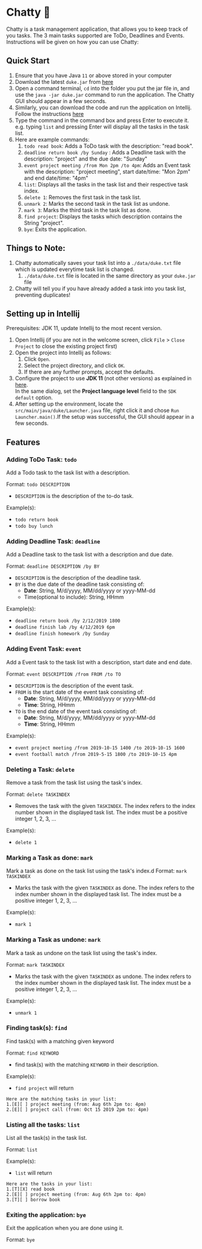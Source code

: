# Chatty 👾

Chatty is a task management application, that allows you to keep track of you tasks. The 3 main tasks supported are ToDo, Deadlines and Events. Instructions will be given on how you can use Chatty:

## Quick Start
1. Ensure that you have Java `11` or above stored in your computer
2. Download the latest `duke.jar` from [here](https://github.com/AlyssaPng/ip/releases/tag/A-Release)
3. Open a command terminal, `cd` into the folder you put the jar file in, and use the `java -jar duke.jar` command to run the application. The Chatty GUI should appear in a few seconds.
4. Similarly, you can download the code and run the application on Intellij. Follow the instructions [here](https://alyssapng.github.io/ip/#setting-up-in-intellij)
5. Type the command in the command box and press Enter to execute it.  e.g. typing `list` and pressing Enter will display all the tasks in the task list.
6. Here are example commands:
    1. `todo read book`: Adds a ToDo task with the description: "read book".
    2. `deadline return book /by Sunday` : Adds a Deadline task with the description: "project" and the due date: "Sunday"
    3. `event project meeting /from Mon 2pm /to 4pm`: Adds an Event task with the description: "project meeting", start date/time: "Mon 2pm" and end date/time: "4pm"
    4. `list`: Displays all the tasks in the task list and their respective task index.
    5. `delete 1`: Removes the first task in the task list.
    6. `unmark 2`: Marks the second task in the task list as undone.
    7. `mark 3`: Marks the third task in the task list as done.
    8. `find project`: Displays the tasks which description contains the String "project".
    9. `bye`: Exits the application.

## Things to Note: 
1. Chatty automatically saves your task list into a `./data/duke.txt` file which is updated everytime task list is changed.
   1. `./data/duke.txt` file is located in the same directory as your `duke.jar` file
2. Chatty will tell you if you have already added a task into you task list, preventing duplicates!

## Setting up in Intellij
Prerequisites: JDK 11, update Intellij to the most recent version.

1. Open Intellij (if you are not in the welcome screen, click `File` > `Close Project` to close the existing project first)
2. Open the project into Intellij as follows:
    1. Click `Open`.
    2. Select the project directory, and click `OK`.
    3. If there are any further prompts, accept the defaults.
3. Configure the project to use **JDK 11** (not other versions) as explained in [here](https://www.jetbrains.com/help/idea/sdk.html#set-up-jdk).<br>
   In the same dialog, set the **Project language level** field to the `SDK default` option.
4. After setting up the environment, locate the `src/main/java/duke/Launcher.java` file, right click it and chose `Run Launcher.main()`.If the setup was successful, the GUI should appear in a few seconds.

## Features
### Adding ToDo Task: `todo`
Add a Todo task to the task list with a description.

Format: `todo DESCRIPTION`
* `DESCRIPTION` is the description of the to-do task.

Example(s):
- `todo return book`
- `todo buy lunch`

### Adding Deadline Task: `deadline`
Add a Deadline task to the task list with a description and due date.

Format: `deadline DESCRIPTION /by BY`
* `DESCRIPTION` is the description of the deadline task.
* `BY` is the due date of the deadline task consisting of:
    * **Date**: String, M/d/yyyy, MM/dd/yyyy or yyyy-MM-dd
    * Time(optional to include): String, HHmm

Example(s):
- `deadline return book /by 2/12/2019 1800`
- `deadline finish lab /by 4/12/2019 6pm`
- `deadline finish homework /by Sunday`

### Adding Event Task: `event`
Add a Event task to the task list with a description, start date and end date.

Format: `event DESCRIPTION /from FROM /to TO`
* `DESCRIPTION` is the description of the event task.
* `FROM` is the start date of the event task consisting of:
    * **Date**: String, M/d/yyyy, MM/dd/yyyy or yyyy-MM-dd
    * **Time**: String, HHmm
* `TO` is the end date of the event task consisting of:
    * **Date**: String, M/d/yyyy, MM/dd/yyyy or yyyy-MM-dd
    * **Time**: String, HHmm

Example(s):
- `event project meeting /from 2019-10-15 1400 /to 2019-10-15 1600`
- `event football match /from 2019-5-15 1800 /to 2019-10-15 4pm`

### Deleting a Task: `delete`
Remove a task from the task list using the task's index.

Format: `delete TASKINDEX`
* Removes the task with the given `TASKINDEX`. The index refers to the index number shown in the displayed task list. The index must be a positive integer 1, 2, 3, …

Example(s):
- `delete 1`


### Marking a Task as done: `mark`
Mark a task as done on the task list using the task's index.d
Format: `mark TASKINDEX`
* Marks the task with the given `TASKINDEX` as done. The index refers to the index number shown in the displayed task list. The index must be a positive integer 1, 2, 3, …

Example(s):
- `mark 1`

### Marking a Task as undone: `mark`
Mark a task as undone on the task list using the task's index.

Format: `mark TASKINDEX`
* Marks the task with the given `TASKINDEX` as undone. The index refers to the index number shown in the displayed task list. The index must be a positive integer 1, 2, 3, …

Example(s):
- `unmark 1`

### Finding task(s): `find`
Find task(s) with a matching given keyword

Format: `find KEYWORD`
* find task(s) with the matching `KEYWORD` in their description.

Example(s):
- `find project` will return
```
Here are the matching tasks in your list:
1.[E][ ] project meeting (from: Aug 6th 2pm to: 4pm)
2.[E][ ] project call (from: Oct 15 2019 2pm to: 4pm)
```

### Listing all the tasks: `list`
List all the task(s) in the task list.

Format: `list`

Example(s):
- `list` will return
```
Here are the tasks in your list:
1.[T][X] read book
2.[E][ ] project meeting (from: Aug 6th 2pm to: 4pm)
3.[T][ ] borrow book
```

### Exiting the application: `bye`
Exit the application when you are done using it.

Format: `bye`

